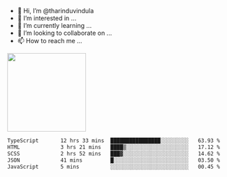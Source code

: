 - 👋 Hi, I’m @tharinduvindula
- 👀 I’m interested in ...
- 🌱 I’m currently learning ...
- 💞️ I’m looking to collaborate on ...
- 📫 How to reach me ...

<!---
tharinduvindula/tharinduvindula is a ✨ special ✨ repository because its `README.md` (this file) appears on your GitHub profile.
You can click the Preview link to take a look at your changes.
--->

<img height="180em" src="https://github-readme-stats.vercel.app/api?username=tharinduvindula&show_icons=true&hide_border=false&&count_private=true&include_all_commits=true" />


<!--START_SECTION:waka-->

```txt
TypeScript       12 hrs 33 mins  ████████████████░░░░░░░░░   63.93 %
HTML             3 hrs 21 mins   ████▒░░░░░░░░░░░░░░░░░░░░   17.12 %
SCSS             2 hrs 52 mins   ███▓░░░░░░░░░░░░░░░░░░░░░   14.62 %
JSON             41 mins         █░░░░░░░░░░░░░░░░░░░░░░░░   03.50 %
JavaScript       5 mins          ░░░░░░░░░░░░░░░░░░░░░░░░░   00.45 %
```

<!--END_SECTION:waka-->
